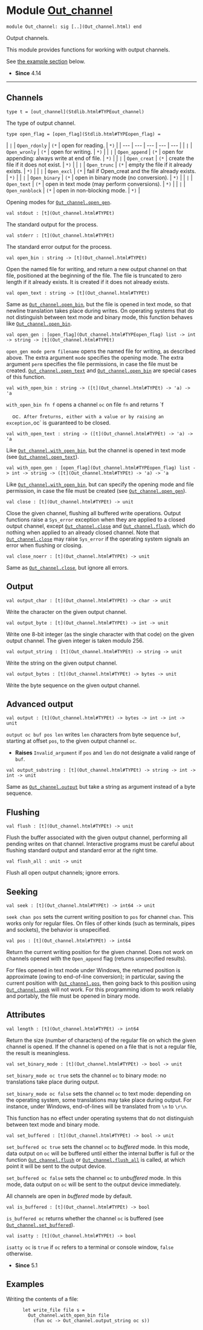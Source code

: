 # Module [Out\_channel](type_Out_channel.html)


```
module Out_channel: sig [..](Out_channel.html) end
```


Output channels.


This module provides functions for working with output channels.


See  [the example section](Out_channel.html#examples) below.



* **Since** 4.14




---

## Channels


```
type t = [out_channel](Stdlib.html#TYPEout_channel) 
```


The type of output channel.




```
type open_flag = [open_flag](Stdlib.html#TYPEopen_flag) = 
```


| `|` | `Open_rdonly` | `(*` | open for reading. | `*)` |
| --- | --- | --- | --- | --- |
| `|` | `Open_wronly` | `(*` | open for writing. | `*)` |
| `|` | `Open_append` | `(*` | open for appending: always write at end of file. | `*)` |
| `|` | `Open_creat` | `(*` | create the file if it does not exist. | `*)` |
| `|` | `Open_trunc` | `(*` | empty the file if it already exists. | `*)` |
| `|` | `Open_excl` | `(*` | fail if Open\_creat and the file already exists. | `*)` |
| `|` | `Open_binary` | `(*` | open in binary mode (no conversion). | `*)` |
| `|` | `Open_text` | `(*` | open in text mode (may perform conversions). | `*)` |
| `|` | `Open_nonblock` | `(*` | open in non-blocking mode. | `*)` |



Opening modes for [`Out_channel.open_gen`](Out_channel.html#VALopen_gen).




```
val stdout : [t](Out_channel.html#TYPEt)
```


The standard output for the process.




```
val stderr : [t](Out_channel.html#TYPEt)
```


The standard error output for the process.




```
val open_bin : string -> [t](Out_channel.html#TYPEt)
```


Open the named file for writing, and return a new output channel on that
 file, positioned at the beginning of the file. The file is truncated to zero
 length if it already exists. It is created if it does not already exists.




```
val open_text : string -> [t](Out_channel.html#TYPEt)
```


Same as [`Out_channel.open_bin`](Out_channel.html#VALopen_bin), but the file is opened in text mode, so that newline
 translation takes place during writes. On operating systems that do not
 distinguish between text mode and binary mode, this function behaves like
 [`Out_channel.open_bin`](Out_channel.html#VALopen_bin).




```
val open_gen : [open_flag](Out_channel.html#TYPEopen_flag) list -> int -> string -> [t](Out_channel.html#TYPEt)
```


`open_gen mode perm filename` opens the named file for writing, as described
 above. The extra argument `mode` specifies the opening mode. The extra
 argument `perm` specifies the file permissions, in case the file must be
 created. [`Out_channel.open_text`](Out_channel.html#VALopen_text) and [`Out_channel.open_bin`](Out_channel.html#VALopen_bin) are special cases of this
 function.




```
val with_open_bin : string -> ([t](Out_channel.html#TYPEt) -> 'a) -> 'a
```


`with_open_bin fn f` opens a channel `oc` on file `fn` and returns `f  

    oc`. After `f` returns, either with a value or by raising an exception, `oc`
 is guaranteed to be closed.




```
val with_open_text : string -> ([t](Out_channel.html#TYPEt) -> 'a) -> 'a
```


Like [`Out_channel.with_open_bin`](Out_channel.html#VALwith_open_bin), but the channel is opened in text mode (see
 [`Out_channel.open_text`](Out_channel.html#VALopen_text)).




```
val with_open_gen : [open_flag](Out_channel.html#TYPEopen_flag) list -> int -> string -> ([t](Out_channel.html#TYPEt) -> 'a) -> 'a
```


Like [`Out_channel.with_open_bin`](Out_channel.html#VALwith_open_bin), but can specify the opening mode and file permission,
 in case the file must be created (see [`Out_channel.open_gen`](Out_channel.html#VALopen_gen)).




```
val close : [t](Out_channel.html#TYPEt) -> unit
```


Close the given channel, flushing all buffered write operations. Output
 functions raise a `Sys_error` exception when they are applied to a closed
 output channel, except [`Out_channel.close`](Out_channel.html#VALclose) and [`Out_channel.flush`](Out_channel.html#VALflush), which do nothing when applied
 to an already closed channel. Note that [`Out_channel.close`](Out_channel.html#VALclose) may raise `Sys_error` if
 the operating system signals an error when flushing or closing.




```
val close_noerr : [t](Out_channel.html#TYPEt) -> unit
```


Same as [`Out_channel.close`](Out_channel.html#VALclose), but ignore all errors.



## Output


```
val output_char : [t](Out_channel.html#TYPEt) -> char -> unit
```


Write the character on the given output channel.




```
val output_byte : [t](Out_channel.html#TYPEt) -> int -> unit
```


Write one 8-bit integer (as the single character with that code) on the
 given output channel. The given integer is taken modulo 256.




```
val output_string : [t](Out_channel.html#TYPEt) -> string -> unit
```


Write the string on the given output channel.




```
val output_bytes : [t](Out_channel.html#TYPEt) -> bytes -> unit
```


Write the byte sequence on the given output channel.



## Advanced output


```
val output : [t](Out_channel.html#TYPEt) -> bytes -> int -> int -> unit
```


`output oc buf pos len` writes `len` characters from byte sequence `buf`,
 starting at offset `pos`, to the given output channel `oc`.



* **Raises** `Invalid_argument` if `pos` and `len` do not designate a valid range of
 `buf`.



```
val output_substring : [t](Out_channel.html#TYPEt) -> string -> int -> int -> unit
```


Same as [`Out_channel.output`](Out_channel.html#VALoutput) but take a string as argument instead of a byte
 sequence.



## Flushing


```
val flush : [t](Out_channel.html#TYPEt) -> unit
```


Flush the buffer associated with the given output channel, performing all
 pending writes on that channel. Interactive programs must be careful about
 flushing standard output and standard error at the right time.




```
val flush_all : unit -> unit
```


Flush all open output channels; ignore errors.



## Seeking


```
val seek : [t](Out_channel.html#TYPEt) -> int64 -> unit
```


`seek chan pos` sets the current writing position to `pos` for channel
 `chan`. This works only for regular files. On files of other kinds (such as
 terminals, pipes and sockets), the behavior is unspecified.




```
val pos : [t](Out_channel.html#TYPEt) -> int64
```


Return the current writing position for the given channel. Does not work on
 channels opened with the `Open_append` flag (returns unspecified results).


For files opened in text mode under Windows, the returned position is
 approximate (owing to end-of-line conversion); in particular, saving the
 current position with [`Out_channel.pos`](Out_channel.html#VALpos), then going back to this position using [`Out_channel.seek`](Out_channel.html#VALseek)
 will not work. For this programming idiom to work reliably and portably,
 the file must be opened in binary mode.



## Attributes


```
val length : [t](Out_channel.html#TYPEt) -> int64
```


Return the size (number of characters) of the regular file on which the
 given channel is opened. If the channel is opened on a file that is not a
 regular file, the result is meaningless.




```
val set_binary_mode : [t](Out_channel.html#TYPEt) -> bool -> unit
```


`set_binary_mode oc true` sets the channel `oc` to binary mode: no
 translations take place during output.


`set_binary_mode oc false` sets the channel `oc` to text mode: depending on
 the operating system, some translations may take place during output. For
 instance, under Windows, end-of-lines will be translated from `\n` to
 `\r\n`.


This function has no effect under operating systems that do not distinguish
 between text mode and binary mode.




```
val set_buffered : [t](Out_channel.html#TYPEt) -> bool -> unit
```


`set_buffered oc true` sets the channel `oc` to *buffered* mode. In this
 mode, data output on `oc` will be buffered until either the internal buffer
 is full or the function [`Out_channel.flush`](Out_channel.html#VALflush) or [`Out_channel.flush_all`](Out_channel.html#VALflush_all) is called, at which point
 it will be sent to the output device.


`set_buffered oc false` sets the channel `oc` to *unbuffered* mode. In
 this mode, data output on `oc` will be sent to the output device
 immediately.


All channels are open in *buffered* mode by default.




```
val is_buffered : [t](Out_channel.html#TYPEt) -> bool
```


`is_buffered oc` returns whether the channel `oc` is buffered (see
 [`Out_channel.set_buffered`](Out_channel.html#VALset_buffered)).




```
val isatty : [t](Out_channel.html#TYPEt) -> bool
```


`isatty oc` is `true` if `oc` refers to a terminal or console window,
 `false` otherwise.



* **Since** 5.1


## Examples

Writing the contents of a file:


```
      let write_file file s =
        Out_channel.with_open_bin file
          (fun oc -> Out_channel.output_string oc s))
    
```
